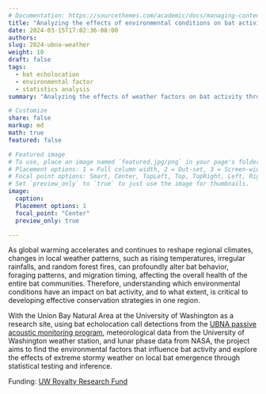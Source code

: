 ```yaml
---
# Documentation: https://sourcethemes.com/academic/docs/managing-content/
title: "Analyzing the effects of environmental conditions on bat activity"
date: 2024-03-15T17:02:36-08:00
authors: 
slug: 2024-ubna-weather
weight: 10
draft: false
tags: 
  - bat echolocation
  - environmental factor
  - statistics analysis
summary: "Analyzing the effects of weather factors on bat activity through ANOVA, negative binomial GLM, and DiD."

# Customize
share: false
markup: md
math: true
featured: false

# Featured image
# To use, place an image named `featured.jpg/png` in your page's folder.
# Placement options: 1 = Full column width, 2 = Out-set, 3 = Screen-width
# Focal point options: Smart, Center, TopLeft, Top, TopRight, Left, Right, BottomLeft, Bottom, BottomRight
# Set `preview_only` to `true` to just use the image for thumbnails.
image:
  caption:
  Placement options: 1
  focal_point: "Center"
  preview_only: true

---
```


As global warming accelerates and continues to reshape regional climates, changes in local weather patterns, such as rising temperatures, irregular rainfalls, and random forest fires, can profoundly alter bat behavior, foraging patterns, and migration timing, affecting the overall health of the entire bat communities. Therefore, understanding which environmental conditions have an impact on bat activity, and to what extent, is critical to developing effective conservation strategies in one region.

With the Union Bay Natural Area at the University of Washington as a research site, using bat echolocation call detections from the [UBNA passive acoustic monitoring program](https://uw-echospace.github.io/project/2022-ubna-pam/), meteorological data from the University of Washington weather station, and lunar phase data from NASA, the project aims to find the environmental factors that influence bat activity and explore the effects of extreme stormy weather on local bat emergence through statistical testing and inference.


Funding: [UW Royalty Research Fund](https://www.washington.edu/research/or/royalty-research-fund-rrf/)
